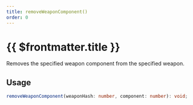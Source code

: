 ```yaml
---
title: removeWeaponComponent()
order: 0
---
```


# {{ $frontmatter.title }}

Removes the specified weapon component from the specified weapon.

## Usage

```ts
removeWeaponComponent(weaponHash: number, component: number): void;
```
